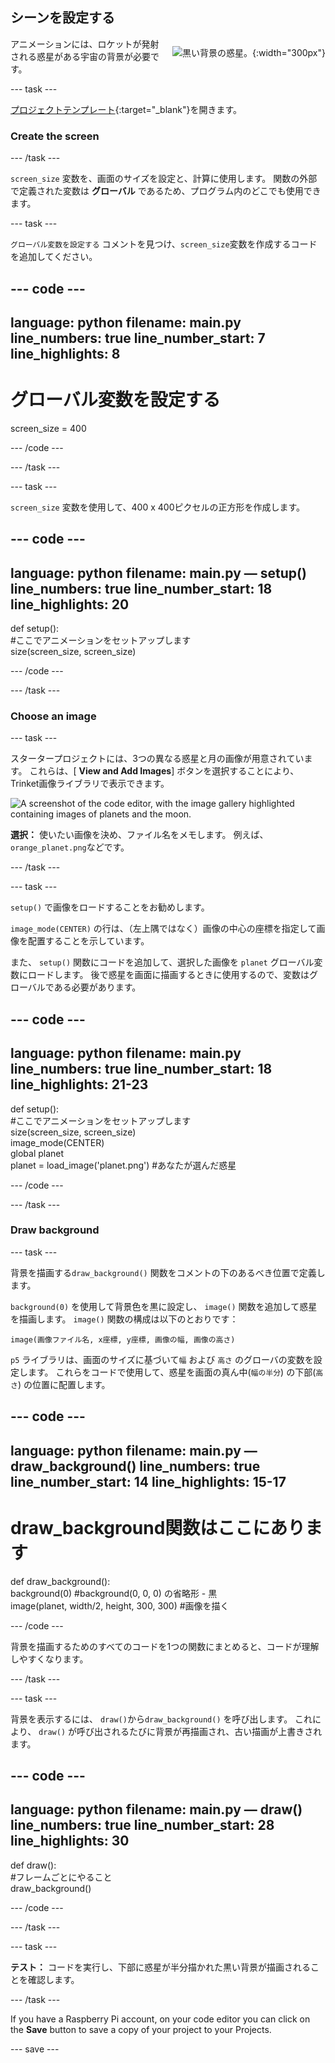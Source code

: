 ## シーンを設定する

<div style="display: flex; flex-wrap: wrap">
<div style="flex-basis: 200px; flex-grow: 1; margin-right: 15px;">
アニメーションには、ロケットが発射される惑星がある宇宙の背景が必要です。
</div>
<div>

![黒い背景の惑星。](images/step_2.png){:width="300px"}

</div>
</div>

--- task ---

[プロジェクトテンプレート](https://trinket.io/python/ace602d441){:target="_blank"}を開きます。

### Create the screen

--- /task ---

`screen_size` 変数を、画面のサイズを設定と、計算に使用します。 関数の外部で定義された変数は **グローバル** であるため、プログラム内のどこでも使用できます。

--- task ---

`グローバル変数を設定する` コメントを見つけ、`screen_size`変数を作成するコードを追加してください。

--- code ---
---
language: python filename: main.py line_numbers: true line_number_start: 7
line_highlights: 8
---

# グローバル変数を設定する
screen_size = 400

--- /code ---

--- /task ---

--- task ---

`screen_size` 変数を使用して、400 x 400ピクセルの正方形を作成します。

--- code ---
---
language: python filename: main.py — setup() line_numbers: true line_number_start: 18
line_highlights: 20
---

def setup():   
#ここでアニメーションをセットアップします   
size(screen_size, screen_size)


--- /code ---

--- /task ---

### Choose an image

--- task ---

スタータープロジェクトには、3つの異なる惑星と月の画像が用意されています。 これらは、[ **View and Add Images**] ボタンを選択することにより、Trinket画像ライブラリで表示できます。

![A screenshot of the code editor, with the image gallery highlighted containing images of planets and the moon.](images/image_gallery.png)

**選択：** 使いたい画像を決め、ファイル名をメモします。 例えば、`orange_planet.png`などです。

--- /task ---

--- task ---

`setup()` で画像をロードすることをお勧めします。

`image_mode(CENTER)` の行は、（左上隅ではなく）画像の中心の座標を指定して画像を配置することを示しています。

また、 `setup()` 関数にコードを追加して、選択した画像を `planet` グローバル変数にロードします。 後で惑星を画面に描画するときに使用するので、変数はグローバルである必要があります。

--- code ---
---
language: python filename: main.py line_numbers: true line_number_start: 18
line_highlights: 21-23
---

def setup():   
#ここでアニメーションをセットアップします   
size(screen_size, screen_size)   
image_mode(CENTER)   
global planet   
planet = load_image('planet.png') #あなたが選んだ惑星


--- /code ---

--- /task ---

### Draw background

--- task ---

背景を描画する`draw_background()` 関数をコメントの下のあるべき位置で定義します。

`background(0)` を使用して背景色を黒に設定し、 `image()` 関数を追加して惑星を描画します。 `image()` 関数の構成は以下のとおりです：

`image(画像ファイル名, x座標, y座標, 画像の幅, 画像の高さ)`

`p5` ライブラリは、画面のサイズに基づいて`幅` および `高さ` のグローバの変数を設定します。 これらをコードで使用して、惑星を画面の真ん中(`幅の半分`) の下部(`高さ`) の位置に配置します。

--- code ---
---
language: python filename: main.py — draw_background() line_numbers: true line_number_start: 14
line_highlights: 15-17
---

# draw_background関数はここにあります
def draw_background():   
background(0) #background(0, 0, 0) の省略形 - 黒    
image(planet, width/2, height, 300, 300) #画像を描く


--- /code ---

背景を描画するためのすべてのコードを1つの関数にまとめると、コードが理解しやすくなります。

--- /task ---

--- task ---

背景を表示するには、 `draw()`から`draw_background()` を呼び出します。 これにより、 `draw()` が呼び出されるたびに背景が再描画され、古い描画が上書きされます。

--- code ---
---
language: python filename: main.py — draw() line_numbers: true line_number_start: 28
line_highlights: 30
---

def draw():   
#フレームごとにやること    
draw_background()

--- /code ---

--- /task ---

--- task ---

**テスト：** コードを実行し、下部に惑星が半分描かれた黒い背景が描画されることを確認します。

--- /task ---

If you have a Raspberry Pi account, on your code editor you can click on the **Save** button to save a copy of your project to your Projects.

--- save ---
